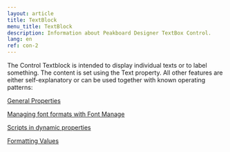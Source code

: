 ```yaml
---
layout: article
title: TextBlock
menu_title: TextBlock
description: Information about Peakboard Designer TextBox Control.
lang: en
ref: con-2
---
```

The Control Textblock is intended to display individual texts or to label something. The content is set using the Text property. All other features are either self-explanatory or can be used together with known operating patterns:

[General Properties]()

[Managing font formats with Font Manage]()

[Scripts in dynamic properties]()

[Formatting Values]()
